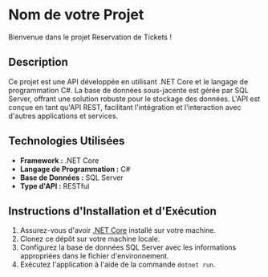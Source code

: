 # Nom de votre Projet

Bienvenue dans le projet Reservation de Tickets !

## Description

Ce projet est une API développée en utilisant .NET Core et le langage de programmation C#. 
La base de données sous-jacente est gérée par SQL Server, 
offrant une solution robuste pour le stockage des données. 
L'API est conçue en tant qu'API REST, facilitant l'intégration et l'interaction avec d'autres applications et services.

## Technologies Utilisées

- **Framework :** .NET Core
- **Langage de Programmation :** C#
- **Base de Données :** SQL Server
- **Type d'API :** RESTful

## Instructions d'Installation et d'Exécution

1. Assurez-vous d'avoir [.NET Core](https://dotnet.microsoft.com/download) installé sur votre machine.
2. Clonez ce dépôt sur votre machine locale.
3. Configurez la base de données SQL Server avec les informations appropriées dans le fichier d'environnement.
4. Exécutez l'application à l'aide de la commande `dotnet run`.

